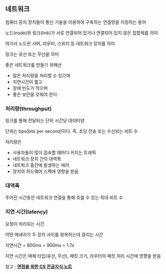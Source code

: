 ## 네트워크

컴퓨터 등의 장치들이 통신 기술을 이용하여 구축하는 연결망을 지칭하는 용어



노드(node)와 링크(link)가 서로 연결되어 있거나 연결되어 있지 않은 집합체를 의미

여기서 노드란 서버, 라우터, 스위치 등 네트워크 장치를 의미

링크는 유선 또는 무선을 의미





좋은 네트워크를 만들기 위해선

- 많은 처리량을 처리할 수 있으며
- 지연시간이 짧고
- 장애 빈도가 적으며
- 좋은 보안을 갖춰야 한다.

### 처리량(throughput)

링크를 통해 전달되는 단위 시간당 데이터양

단위는 bps(bits per second)이다. 즉, 초당 전송 또는 수신되는 비트 수



처리량은

- 사용자들이 많이 접속할 때마다 커지는 트래픽
- 네트워크 장치 간의 대역폭
- 네트워크 중간에 발생하는 에러
- 장치의 하드웨어 스팩에 영향을 받음



### 대역폭

주어진 시간동안 네트워크 연결을 통해 흐를 수 있는 최대 비트 수



### 지연 시간(latency)

요청이 처리되는 시간

어떤 메세지가 두 장치 사이를 왕복하는데 걸리는 시간

지연시간 = 800ms + 900ms = 1.7s

지연 시간은 매체 타입(유선, 무선), 패킷 크기, 라우터의 패킷 처리 시간에 영향을 받음



참고 : [**면접을 위한 CS 전공지식 노트**](https://search.shopping.naver.com/book/catalog/32478035848?cat_id=50010920&frm=PBOKPRO&query=cs+면접&NaPm=ct%3Dlek2tw0w|ci%3D5f7c24f8231a09f6e7d9e1f2a16abb311f84205d|tr%3Dboknx|sn%3D95694|hk%3D81f9b580de8803af9d189a29d0e29135be6f780b)
